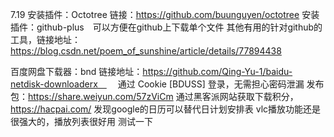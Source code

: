 7.19
安装插件：Octotree 链接：https://github.com/buunguyen/octotree
安装插件：github-plus　可以方便在github上下载单个文件
其他有用的针对github的工具，链接地址：https://blog.csdn.net/poem_of_sunshine/article/details/77894438

百度网盘下载器：bnd 链接地址：https://github.com/Qing-Yu-1/baidu-netdisk-downloaderx　
			　通过 Cookie [BDUSS] 登录，无需担心密码泄漏
			发布包：https://share.weiyun.com/57zViCm
			通过黑客派网站获取下载积分，https://hacpai.com/
发现google的日历可以替代日计划安排表
vlc播放功能还是很强大的，播放列表很好用
测试一下







